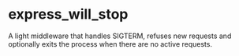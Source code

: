 express_will_stop
=================

A light middleware that handles SIGTERM, refuses new requests and optionally exits the process when there are no active requests.

